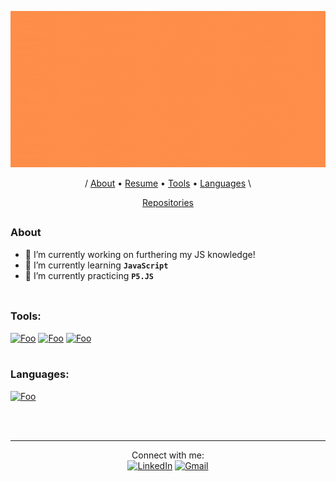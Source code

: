 <p align="center">
  <a href="http://isaac-pollack.github.io/" rel="Banner"><img src="IsaacPollack_Banner.gif" width="1000" height="250"/></a>
</p>

<p align="center">
  / <a href="#about">About</a> •
  <a href="http://isaac-pollack.github.io/">Resume</a> •
  <a href="#tools">Tools</a> •
  <a href="#languages">Languages</a> \
  
</p>
<p align="center">
  <a href="https://github.com/Isaac-Pollack?tab=repositories">Repositories</a>
</p>

##

### About

- 🔭 I’m currently working on furthering my JS knowledge!
- 🌱 I’m currently learning **```JavaScript```**
- 🌱 I’m currently practicing **```P5.JS```**
<br /><br />

##
### Tools:

<a href="https://github.com/" rel="GitHub">![Foo](https://img.icons8.com/fluent/48/000000/github.png)</a>
<a href="https://code.visualstudio.com/" rel="VSCode">![Foo](https://img.icons8.com/fluent/48/000000/visual-studio-code-2019.png)</a>
<a href="https://www.google.com/chrome/" rel="Chrome">![Foo](https://img.icons8.com/fluent/48/000000/chrome.png)</a>
<br /><br />
### Languages:

<a href="https://www.javascript.com/" rel="JavaScript">![Foo](https://img.icons8.com/color/48/000000/javascript.png)</a>
<!-- <a href="https://en.wikipedia.org/wiki/HTML5/" rel="HTML5">![Foo](https://img.icons8.com/color/48/000000/html-5.png)</a> -->
<!-- <a href="https://en.wikipedia.org/wiki/Cascading_Style_Sheets" rel="CSS">![Foo](https://img.icons8.com/color/48/000000/css3.png)</a> -->
<!-- <a href="https://www.python.org/" rel="Python">![Foo](https://img.icons8.com/color/48/000000/python.png)</a> -->
<!-- <a href="https://www.ruby-lang.org/en/" rel="Ruby">![Foo](https://img.icons8.com/color/48/000000/ruby-programming-language.png)</a> -->
<br /><br />

---

<p align="center">
  Connect with me:
  <br>
  <a href="https://www.linkedin.com/in/Isaac-Pollack"><img src="https://img.icons8.com/color/48/000000/linkedin.png" alt="LinkedIn"></a>  
  <a href="mailto:pollackisaac@gmail.com"><img src="https://img.icons8.com/fluent/48/000000/gmail.png" alt="Gmail"></a>  
